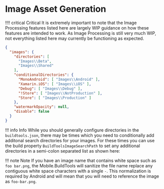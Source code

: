 # Image Asset Generation

!!!! critical Critical
    It is extremely important to note that the Image Processing features listed here are largely WIP guidance on how these features are intended to work. As Image Processing is still very much WIP, not everything listed here may currently be functioning as expected.

```json
{
  "images": {
    "directories": [
      "Images\\Beta",
      "Images\\Shared"
    ],
    "conditionalDirectories": {
      "MonoAndroid": [ "Images\\Android" ],
      "Xamarin.iOS": [ "Images\\iOS" ],
      "Debug": [ "Images\\Debug" ],
      "!Store": [ "Images\\NotProduction" ],
      "Store": [ "Images\\Production" ]
    },
    "watermarkOpacity": null,
    "disable": false
  }
}
```

!!! info Info
    While you should generally configure directories in the `buildtools.json`, there may be times which you need to conditionally add additonal search directories for your images. For these times you can use the build property `BuildToolsImageSearchPath` to set any additional directories in a semi-colon separated list as shown here:

!!! note Note
    If you have an image name that contains white space such as `foo bar.png`, the Mobile.BuildTools will sanitize the file name replace any contiguous white space characters with a single `-`. This normalization is required by Android and will mean that you will need to reference the image as `foo-bar.png`.